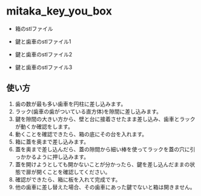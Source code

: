 # mitaka_key_you_box

* 箱のstlファイル

* 鍵と歯車のstlファイル1

* 鍵と歯車のstlファイル2

* 鍵と歯車のstlファイル3

## 使い方

1. 歯の数が最も多い歯車を円柱に差し込みます。
2. ラック(歯車の歯がついている直方体)を隙間に差し込みます。
3. 鍵を隙間の大きい方から、壁と台に接着させたまま差し込み、歯車とラックが動くか確認をします。
4. 動くことを確認できたら、箱の底にその台を入れます。
5. 箱に蓋を奥まで差し込みます。
6. 蓋を奥まで差し込んだら、蓋の隙間から細い棒を使ってラックを蓋の穴に引っかかるように押し込みます。
7. 蓋を開けようとしても開かないことが分かったら、鍵を差し込んだままの状態で扉が開くことを確認してください。
8. 確認ができたら、箱に板を入れて完成です。
9. 他の歯車に差し替えた場合、その歯車にあった鍵でないと箱は開きません。
